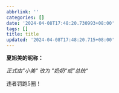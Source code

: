 ```yaml
---
abbrlink: ''
categories: []
date: '2024-04-08T17:48:20.730993+08:00'
tags: []
title: title
updated: '2024-04-08T17:48:20.715+08:00'
---
```

**夏旭美的昵称：**

*正式由”小美“ 改为 ”奶奶“或”总统“*

违者罚跑5圈！
